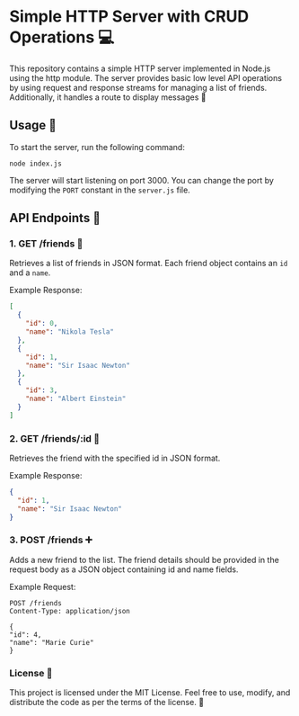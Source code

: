 # Simple HTTP Server with CRUD Operations :computer:

This repository contains a simple HTTP server implemented in Node.js using the http module. The server provides basic low level API operations by using request and response streams for managing a list of friends. Additionally, it handles a route to display messages :speech_balloon:

## Usage :rocket:

To start the server, run the following command:

`node index.js`

The server will start listening on port 3000. You can change the port by modifying the `PORT` constant in the `server.js` file.

## API Endpoints :link:

### 1. GET /friends :busts_in_silhouette:

Retrieves a list of friends in JSON format. Each friend object contains an `id` and a `name`.

Example Response:

```json
[
  {
    "id": 0,
    "name": "Nikola Tesla"
  },
  {
    "id": 1,
    "name": "Sir Isaac Newton"
  },
  {
    "id": 3,
    "name": "Albert Einstein"
  }
]
```

### 2. GET /friends/:id :bust_in_silhouette:

Retrieves the friend with the specified id in JSON format.

Example Response:

```json
{
  "id": 1,
  "name": "Sir Isaac Newton"
}
```

### 3. POST /friends :heavy_plus_sign:

Adds a new friend to the list. The friend details should be provided in the request body as a JSON object containing id and name fields.

Example Request:

```
POST /friends
Content-Type: application/json

{
"id": 4,
"name": "Marie Curie"
}
```

### License :scroll:

This project is licensed under the MIT License. Feel free to use, modify, and distribute the code as per the terms of the license. :tada:
